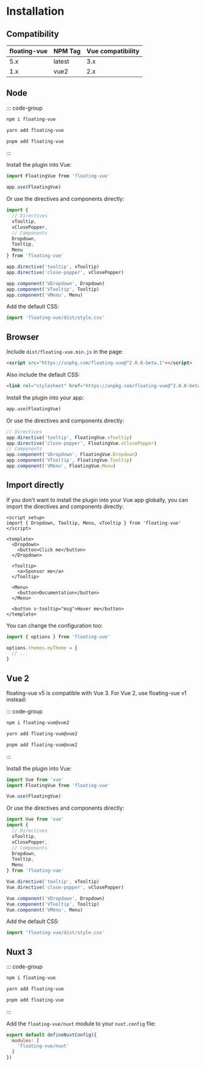 # Installation

## Compatibility

| floating-vue | NPM Tag | Vue compatibility |
| ------------ | ------- | ----------------- |
| 5.x          | latest  | 3.x               |
| 1.x          | vue2    | 2.x               |

## Node

::: code-group

```bash [npm]
npm i floating-vue
```

```bash [yarn]
yarn add floating-vue
```

```bash [pnpm]
pnpm add floating-vue
```

:::

Install the plugin into Vue:

```javascript
import FloatingVue from 'floating-vue'

app.use(FloatingVue)
```

Or use the directives and components directly:

```javascript
import {
  // Directives
  vTooltip,
  vClosePopper,
  // Components
  Dropdown,
  Tooltip,
  Menu
} from 'floating-vue'

app.directive('tooltip', vTooltip)
app.directive('close-popper', vClosePopper)

app.component('VDropdown', Dropdown)
app.component('VTooltip', Tooltip)
app.component('VMenu', Menu)
```

Add the default CSS:

```js
import 'floating-vue/dist/style.css'
```

## Browser

Include `dist/floating-vue.min.js` in the page:

```html
<script src="https://unpkg.com/floating-vue@^2.0.0-beta.1"></script>
```

Also include the default CSS:

```html
<link rel="stylesheet" href="https://unpkg.com/floating-vue@^2.0.0-beta.1/dist/style.css" />
```

Install the plugin into your app:

```javascript
app.use(FloatingVue)
```

Or use the directives and components directly:

```javascript
// Directives
app.directive('tooltip', FloatingVue.vTooltip)
app.directive('close-popper', FloatingVue.vClosePopper)
// Components
app.component('VDropdown', FloatingVue.Dropdown)
app.component('VTooltip', FloatingVue.Tooltip)
app.component('VMenu', FloatingVue.Menu)
```

## Import directly

If you don't want to install the plugin into your Vue app globally, you can import the directives and components directly:

```vue
<script setup>
import { Dropdown, Tooltip, Menu, vTooltip } from 'floating-vue'
</script>

<template>
  <Dropdown>
    <button>Click me</button>
  </Dropdown>

  <Tooltip>
    <a>Sponsor me</a>
  </Tooltip>

  <Menu>
    <button>Documentation</button>
  </Menu>

  <button v-tooltip="msg">Hover me</button>
</template>
```

You can change the configuration too:

```js
import { options } from 'floating-vue'

options.themes.myTheme = {
  // ...
}
```

## Vue 2

floating-vue v5 is compatible with Vue 3. For Vue 2, use floating-vue v1 instead:


::: code-group

```bash [npm]
npm i floating-vue@vue2
```

```bash [yarn]
yarn add floating-vue@vue2
```

```bash [pnpm]
pnpm add floating-vue@vue2
```

:::

Install the plugin into Vue:

```javascript
import Vue from 'vue'
import FloatingVue from 'floating-vue'

Vue.use(FloatingVue)
```

Or use the directives and components directly:

```javascript
import Vue from 'vue'
import {
  // Directives
  vTooltip,
  vClosePopper,
  // Components
  Dropdown,
  Tooltip,
  Menu
} from 'floating-vue'

Vue.directive('tooltip', vTooltip)
Vue.directive('close-popper', vClosePopper)

Vue.component('VDropdown', Dropdown)
Vue.component('VTooltip', Tooltip)
Vue.component('VMenu', Menu)
```

Add the default CSS:

```js
import 'floating-vue/dist/style.css'
```

## Nuxt 3

::: code-group

```bash [npm]
npm i floating-vue
```

```bash [yarn]
yarn add floating-vue
```

```bash [pnpm]
pnpm add floating-vue
```

:::

Add the `floating-vue/nuxt` module to your `nuxt.config` file:

```js
export default defineNuxtConfig({
  modules: [
    'floating-vue/nuxt'
  ]
})
```
